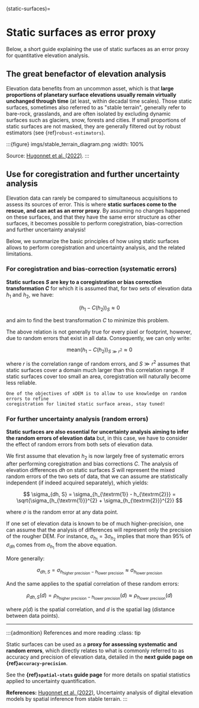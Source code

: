(static-surfaces)=

# Static surfaces as error proxy

Below, a short guide explaining the use of static surfaces as an error proxy for quantitative elevation analysis.

## The great benefactor of elevation analysis

Elevation data benefits from an uncommon asset, which is that **large proportions of planetary surface elevations
usually remain virtually unchanged through time** (at least, within decadal time scales). Those static surfaces, 
sometimes also referred to as "stable terrain", generally refer to bare-rock, grasslands, and are often isolated by 
excluding dynamic surfaces such as glaciers, snow, forests and cities. If small proportions of static surfaces are 
not masked, they are generally filtered out by robust estimators (see {ref}`robust-estimators`).

:::{figure} imgs/stable_terrain_diagram.png
:width: 100%

Source: [Hugonnet et al. (2022)](https://doi.org/10.1109/jstars.2022.3188922).
:::

## Use for coregistration and further uncertainty analysis

Elevation data can rarely be compared to simultaneous acquisitions to assess its sources of error. This is 
where **static surfaces come to the rescue, and can act as an error proxy**. By assuming no changes happened on these 
surfaces, and that they have the same error structure as other surfaces, it becomes possible to perform 
coregistration, bias-correction and further uncertainty analysis!

Below, we summarize the basic principles of how using static surfaces allows to perform coregistration and uncertainty analysis, and the related limitations.

### For coregistration and bias-correction (systematic errors)

**Static surfaces $S$ are key to a coregistration or bias correction transformation $C$** for which it is assumed that, 
for two sets of elevation data $h_{1}$ and $h_{2}$, we have:

$$
(h_{1} - C(h_{2}))_{S} \approx 0
$$

and aim to find the best transformation $C$ to minimize this problem.

The above relation is not generally true for every pixel or footprint, however, due to random errors that
exist in all data. Consequently, we can only write:

$$
\textrm{mean} (h_{1} - C(h_{2}))_{S \gg r^{2}} \approx 0
$$

where $r$ is the correlation range of random errors, and $S \gg r^{2}$ assumes that static surfaces cover a domain much
larger than this correlation range. If static surfaces cover too small an area, coregistration will naturally become
less reliable.

```{note}
One of the objectives of xDEM is to allow to use knowledge on random errors to refine
coregistration for limited static surface areas, stay tuned!
```

### For further uncertainty analysis (random errors)

**Static surfaces are also essential for uncertainty analysis aiming to infer the random errors of elevation
data** but, in this case, we have to consider the effect of random errors from both sets of elevation data.

We first assume that elevation $h_{2}$ is now largely free of systematic errors after performing coregistration and
bias corrections $C$. The analysis of elevation differences $dh$ on static surfaces $S$ will represent the mixed random
errors of the two sets of data, that we can assume are statistically independent (if indeed acquired separately), which yields:

$$
\sigma_{dh, S} = \sigma_{h_{\textrm{1}} - h_{\textrm{2}}} = \sqrt{\sigma_{h_{\textrm{1}}}^{2} + \sigma_{h_{\textrm{2}}}^{2}}
$$

where $\sigma$ is the random error at any data point.

If one set of elevation data is known to be of much higher-precision, one can assume that the analysis of differences
will represent only the precision of the rougher DEM. For instance, $\sigma_{h_{1}} = 3 \sigma_{h_{2}}$ implies that more than
95% of $\sigma_{dh}$ comes from $\sigma_{h_{1}}$ from the above equation.

More generally:

$$
\sigma_{dh, S} = \sigma_{h_{\textrm{higher precision}} - h_{\textrm{lower precision}}} \approx \sigma_{h_{\textrm{lower precision}}}
$$

And the same applies to the spatial correlation of these random errors:

$$
\rho_{dh, S}(d) = \rho_{h_{\textrm{higher precision}} - h_{\textrm{lower precision}}}(d) \approx \rho_{h_{\textrm{lower precision}}}(d)
$$

where $\rho(d)$ is the spatial correlation, and $d$ is the spatial lag (distance between data points).

----------------

:::{admonition} References and more reading
:class: tip

Static surfaces can be used as a **proxy for assessing systematic and random errors**, which directly relates to 
what is commonly referred to as accuracy and precision of elevation data, detailed in the **next guide page on {ref}`accuracy-precision`**.

See the **{ref}`spatial-stats` guide page** for more details on spatial statistics applied to uncertainty quantification.

**References:** [Hugonnet et al. (2022)](https://doi.org/10.1109/jstars.2022.3188922), Uncertainty analysis of digital elevation models by spatial inference from stable terrain.
:::


